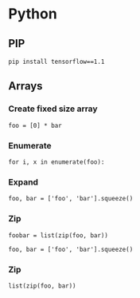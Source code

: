# Python

## PIP

`pip install tensorflow==1.1`

## Arrays

### Create fixed size array

`foo = [0] * bar`

### Enumerate

`for i, x in enumerate(foo):`

### Expand

`foo, bar = ['foo', 'bar'].squeeze()`

### Zip

`foobar = list(zip(foo, bar))`

`foo, bar = ['foo', 'bar'].squeeze()`

### Zip

`list(zip(foo, bar))`

